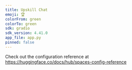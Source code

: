 ```yaml
---
title: Upskill Chat
emoji: 🏆
colorFrom: green
colorTo: green
sdk: gradio
sdk_version: 4.41.0
app_file: app.py
pinned: false
---
```


Check out the configuration reference at https://huggingface.co/docs/hub/spaces-config-reference

